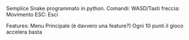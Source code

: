Semplice Snake programmato in python.
Comandi: WASD/Tasti freccia: Movimento
ESC: Esci

Features:
Menu Principale (è davvero una feature?)
Ogni 10 punti il gioco accelera
basta

